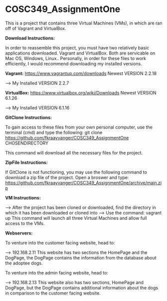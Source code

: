 # COSC349_AssignmentOne

This is a project that contains three Virtual Machines (VMs), in which are ran off of Vagrant and VirtualBox.

**Download Instructions:**

In order to reassemble this project, you must have two relatively basic applications downloaded. Vagrant and VirtualBox. Both are servicable on Mac OS, Windows, Linux.. Personally, in order for these files to work efficiently, I would recommend downloading my installed versions.

**Vagrant:** https://www.vagrantup.com/downloads Newest VERSION 2.2.18

--> My Installed VERSION 2.2.7

**VirtualBox:** https://www.virtualbox.org/wiki/Downloads Newest VERSION 6.1.26

--> My Installed VERSION 6.1.16

**GitClone Instructions:**

To gain access to these files from your own personal computer, use the terminal (cmd) and type the following:
git clone https://github.com/fkraayvanger/COSC349_AssignmentOne CHOSENDIRECTORY

This command will download all the necessary files for the project.

**ZipFile Instructions:**

If GitClone is not functioning, you may use the following command to download a zip file of the project.
Open a broswer and type:
https://github.com/fkraayvanger/COSC349_AssignmentOne/archive/main.zip

**VM Instructions:**

--> After the project has been cloned or downloaded, find the directory in which it has been downloaded or cloned into
--> Use the command: vagrant up 
This command will launch all three Virtual Machines and allow full access to the VMs.

**Webservers:**

To venture into the customer facing website, head to:

--> 192.168.2.11
This website has two sections the HomePage and the DogPage, the DogPage contains the information from the database about the adoptee dogs.

To venture into the admin facing website, head to:

--> 192.168.2.13
This website also has two sections, HomePage and DogPage, but the DogPage contains additional information about the dogs in comparison to the customer facing website.

